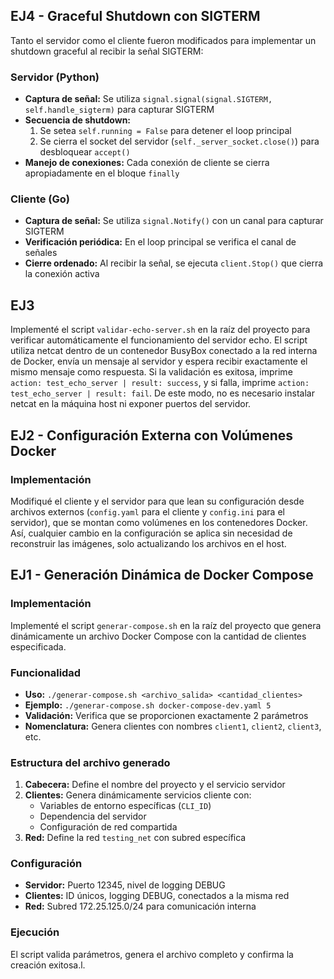 ## EJ4 - Graceful Shutdown con SIGTERM

Tanto el servidor como el cliente fueron modificados para implementar un shutdown graceful al recibir la señal SIGTERM:

### Servidor (Python)
- **Captura de señal:** Se utiliza `signal.signal(signal.SIGTERM, self.handle_sigterm)` para capturar SIGTERM
- **Secuencia de shutdown:**
  1. Se setea `self.running = False` para detener el loop principal
  2. Se cierra el socket del servidor (`self._server_socket.close()`) para desbloquear `accept()`
- **Manejo de conexiones:** Cada conexión de cliente se cierra apropiadamente en el bloque `finally`

### Cliente (Go)
- **Captura de señal:** Se utiliza `signal.Notify()` con un canal para capturar SIGTERM
- **Verificación periódica:** En el loop principal se verifica el canal de señales
- **Cierre ordenado:** Al recibir la señal, se ejecuta `client.Stop()` que cierra la conexión activa

## EJ3
Implementé el script `validar-echo-server.sh` en la raíz del proyecto para verificar automáticamente el funcionamiento del servidor echo. El script utiliza netcat dentro de un contenedor BusyBox conectado a la red interna de Docker, envía un mensaje al servidor y espera recibir exactamente el mismo mensaje como respuesta. Si la validación es exitosa, imprime `action: test_echo_server | result: success`, y si falla, imprime `action: test_echo_server | result: fail`. De este modo, no es necesario instalar netcat en la máquina host ni exponer puertos del servidor.

## EJ2 - Configuración Externa con Volúmenes Docker

### Implementación
Modifiqué el cliente y el servidor para que lean su configuración desde archivos externos (`config.yaml` para el cliente y `config.ini` para el servidor), que se montan como volúmenes en los contenedores Docker. Así, cualquier cambio en la configuración se aplica sin necesidad de reconstruir las imágenes, solo actualizando los archivos en el host.

## EJ1 - Generación Dinámica de Docker Compose

### Implementación
Implementé el script `generar-compose.sh` en la raíz del proyecto que genera dinámicamente un archivo Docker Compose con la cantidad de clientes especificada.

### Funcionalidad
- **Uso:** `./generar-compose.sh <archivo_salida> <cantidad_clientes>`
- **Ejemplo:** `./generar-compose.sh docker-compose-dev.yaml 5`
- **Validación:** Verifica que se proporcionen exactamente 2 parámetros
- **Nomenclatura:** Genera clientes con nombres `client1`, `client2`, `client3`, etc.

### Estructura del archivo generado
1. **Cabecera:** Define el nombre del proyecto y el servicio servidor
2. **Clientes:** Genera dinámicamente servicios cliente con:
   - Variables de entorno específicas (`CLI_ID`)
   - Dependencia del servidor
   - Configuración de red compartida
3. **Red:** Define la red `testing_net` con subred específica

### Configuración
- **Servidor:** Puerto 12345, nivel de logging DEBUG
- **Clientes:** ID únicos, logging DEBUG, conectados a la misma red
- **Red:** Subred 172.25.125.0/24 para comunicación interna

### Ejecución
El script valida parámetros, genera el archivo completo y confirma la creación exitosa.l.